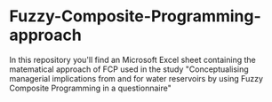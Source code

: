 # Fuzzy-Composite-Programming-approach
In this repository you'll find an Microsoft Excel sheet containing the matematical approach of FCP used in the study "Conceptualising managerial implications from and for water reservoirs by using Fuzzy Composite Programming in a questionnaire"
